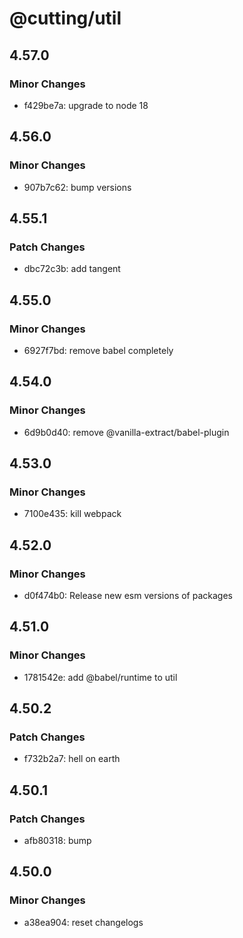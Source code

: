 # @cutting/util

## 4.57.0

### Minor Changes

- f429be7a: upgrade to node 18

## 4.56.0

### Minor Changes

- 907b7c62: bump versions

## 4.55.1

### Patch Changes

- dbc72c3b: add tangent

## 4.55.0

### Minor Changes

- 6927f7bd: remove babel completely

## 4.54.0

### Minor Changes

- 6d9b0d40: remove @vanilla-extract/babel-plugin

## 4.53.0

### Minor Changes

- 7100e435: kill webpack

## 4.52.0

### Minor Changes

- d0f474b0: Release new esm versions of packages

## 4.51.0

### Minor Changes

- 1781542e: add @babel/runtime to util

## 4.50.2

### Patch Changes

- f732b2a7: hell on earth

## 4.50.1

### Patch Changes

- afb80318: bump

## 4.50.0

### Minor Changes

- a38ea904: reset changelogs
